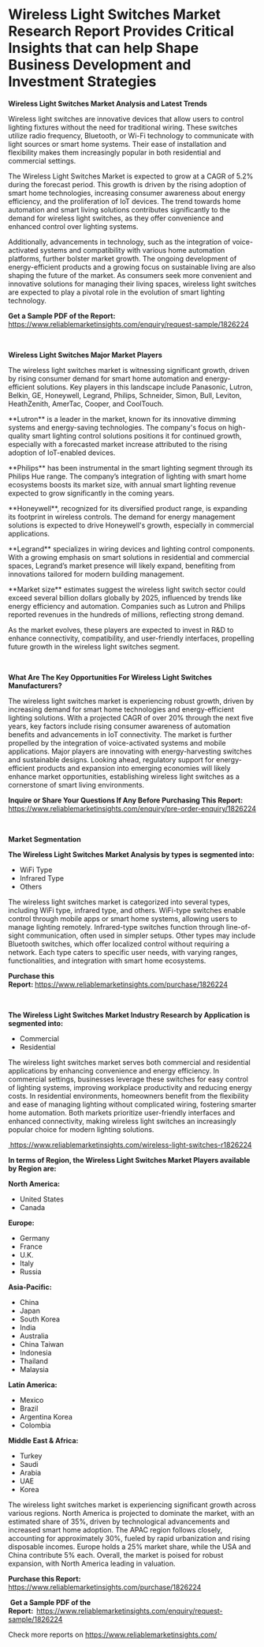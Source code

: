 <p><h1>Wireless Light Switches Market Research Report Provides Critical Insights that can help Shape Business Development and Investment Strategies</h1></p><p><strong>Wireless Light Switches Market Analysis and Latest Trends</strong></p>
<p><p>Wireless light switches are innovative devices that allow users to control lighting fixtures without the need for traditional wiring. These switches utilize radio frequency, Bluetooth, or Wi-Fi technology to communicate with light sources or smart home systems. Their ease of installation and flexibility makes them increasingly popular in both residential and commercial settings.</p><p>The Wireless Light Switches Market is expected to grow at a CAGR of 5.2% during the forecast period. This growth is driven by the rising adoption of smart home technologies, increasing consumer awareness about energy efficiency, and the proliferation of IoT devices. The trend towards home automation and smart living solutions contributes significantly to the demand for wireless light switches, as they offer convenience and enhanced control over lighting systems.</p><p>Additionally, advancements in technology, such as the integration of voice-activated systems and compatibility with various home automation platforms, further bolster market growth. The ongoing development of energy-efficient products and a growing focus on sustainable living are also shaping the future of the market. As consumers seek more convenient and innovative solutions for managing their living spaces, wireless light switches are expected to play a pivotal role in the evolution of smart lighting technology.</p></p>
<p><strong>Get a Sample PDF of the Report:&nbsp;</strong> <a href="https://www.reliablemarketinsights.com/enquiry/request-sample/1826224?utm_campaign=2137&utm_medium=2&utm_source=Github&utm_content=ia&utm_term=18022025&utm_id=wireless-light-switches">https://www.reliablemarketinsights.com/enquiry/request-sample/1826224</a></p>
<p>&nbsp;</p>
<p><strong>Wireless Light Switches Major Market Players</strong></p>
<p><p>The wireless light switches market is witnessing significant growth, driven by rising consumer demand for smart home automation and energy-efficient solutions. Key players in this landscape include Panasonic, Lutron, Belkin, GE, Honeywell, Legrand, Philips, Schneider, Simon, Bull, Leviton, HeathZenith, AmerTac, Cooper, and CoolTouch.</p><p>**Lutron** is a leader in the market, known for its innovative dimming systems and energy-saving technologies. The company's focus on high-quality smart lighting control solutions positions it for continued growth, especially with a forecasted market increase attributed to the rising adoption of IoT-enabled devices.</p><p>**Philips** has been instrumental in the smart lighting segment through its Philips Hue range. The company’s integration of lighting with smart home ecosystems boosts its market size, with annual smart lighting revenue expected to grow significantly in the coming years.</p><p>**Honeywell**, recognized for its diversified product range, is expanding its footprint in wireless controls. The demand for energy management solutions is expected to drive Honeywell's growth, especially in commercial applications.</p><p>**Legrand** specializes in wiring devices and lighting control components. With a growing emphasis on smart solutions in residential and commercial spaces, Legrand’s market presence will likely expand, benefiting from innovations tailored for modern building management.</p><p>**Market size** estimates suggest the wireless light switch sector could exceed several billion dollars globally by 2025, influenced by trends like energy efficiency and automation. Companies such as Lutron and Philips reported revenues in the hundreds of millions, reflecting strong demand.</p><p>As the market evolves, these players are expected to invest in R&D to enhance connectivity, compatibility, and user-friendly interfaces, propelling future growth in the wireless light switches segment.</p></p>
<p>&nbsp;</p>
<p><strong>What Are The Key Opportunities For Wireless Light Switches Manufacturers?</strong></p>
<p><p>The wireless light switches market is experiencing robust growth, driven by increasing demand for smart home technologies and energy-efficient lighting solutions. With a projected CAGR of over 20% through the next five years, key factors include rising consumer awareness of automation benefits and advancements in IoT connectivity. The market is further propelled by the integration of voice-activated systems and mobile applications. Major players are innovating with energy-harvesting switches and sustainable designs. Looking ahead, regulatory support for energy-efficient products and expansion into emerging economies will likely enhance market opportunities, establishing wireless light switches as a cornerstone of smart living environments.</p></p>
<p><strong>Inquire or Share Your Questions If Any Before Purchasing This Report:</strong> <a href="https://www.reliablemarketinsights.com/enquiry/pre-order-enquiry/1826224?utm_campaign=2137&utm_medium=2&utm_source=Github&utm_content=ia&utm_term=18022025&utm_id=wireless-light-switches">https://www.reliablemarketinsights.com/enquiry/pre-order-enquiry/1826224</a></p>
<p>&nbsp;</p>
<p><strong>Market Segmentation</strong></p>
<p><strong>The Wireless Light Switches Market Analysis by types is segmented into:</strong></p>
<p><ul><li>WiFi Type</li><li>Infrared Type</li><li>Others</li></ul></p>
<p><p>The wireless light switches market is categorized into several types, including WiFi type, infrared type, and others. WiFi-type switches enable control through mobile apps or smart home systems, allowing users to manage lighting remotely. Infrared-type switches function through line-of-sight communication, often used in simpler setups. Other types may include Bluetooth switches, which offer localized control without requiring a network. Each type caters to specific user needs, with varying ranges, functionalities, and integration with smart home ecosystems.</p></p>
<p><strong>Purchase this Report:&nbsp;</strong><a href="https://www.reliablemarketinsights.com/purchase/1826224?utm_campaign=2137&utm_medium=2&utm_source=Github&utm_content=ia&utm_term=18022025&utm_id=wireless-light-switches">https://www.reliablemarketinsights.com/purchase/1826224</a></p>
<p>&nbsp;</p>
<p><strong>The Wireless Light Switches Market Industry Research by Application is segmented into:</strong></p>
<p><ul><li>Commercial</li><li>Residential</li></ul></p>
<p><p>The wireless light switches market serves both commercial and residential applications by enhancing convenience and energy efficiency. In commercial settings, businesses leverage these switches for easy control of lighting systems, improving workplace productivity and reducing energy costs. In residential environments, homeowners benefit from the flexibility and ease of managing lighting without complicated wiring, fostering smarter home automation. Both markets prioritize user-friendly interfaces and enhanced connectivity, making wireless light switches an increasingly popular choice for modern lighting solutions.</p></p>
<p><a href="https://www.reliablemarketinsights.com/wireless-light-switches-r1826224?utm_campaign=2137&utm_medium=2&utm_source=Github&utm_content=ia&utm_term=18022025&utm_id=wireless-light-switches">&nbsp;https://www.reliablemarketinsights.com/wireless-light-switches-r1826224</a></p>
<p><strong>In terms of Region, the Wireless Light Switches Market Players available by Region are:</strong></p>
<p>
    <p> <strong> North America: </strong>
        <ul>
            <li>United States</li>
            <li>Canada</li>
        </ul>
        </p> 
    <p> <strong> Europe: </strong>
        <ul>
            <li>Germany</li>
            <li>France</li>
            <li>U.K.</li>
            <li>Italy</li>
            <li>Russia</li>
        </ul>
        </p> 
    <p> <strong> Asia-Pacific: </strong>
        <ul>
            <li>China</li>
            <li>Japan</li>
            <li>South Korea</li>
            <li>India</li>
            <li>Australia</li>
            <li>China Taiwan</li>
            <li>Indonesia</li>
            <li>Thailand</li>
            <li>Malaysia</li>
        </ul>
        </p> 
    <p> <strong> Latin America: </strong>
        <ul>
            <li>Mexico</li>
            <li>Brazil</li>
            <li>Argentina Korea</li>
            <li>Colombia</li>
        </ul>
        </p> 
    <p> <strong> Middle East & Africa: </strong>
        <ul>
            <li>Turkey</li>
            <li>Saudi</li>
            <li>Arabia</li>
            <li>UAE</li>
            <li>Korea</li>
        </ul>
    </p>
    </p>
<p><p>The wireless light switches market is experiencing significant growth across various regions. North America is projected to dominate the market, with an estimated share of 35%, driven by technological advancements and increased smart home adoption. The APAC region follows closely, accounting for approximately 30%, fueled by rapid urbanization and rising disposable incomes. Europe holds a 25% market share, while the USA and China contribute 5% each. Overall, the market is poised for robust expansion, with North America leading in valuation.</p></p>
<p><strong>Purchase this Report: </strong><a href="https://www.reliablemarketinsights.com/purchase/1826224?utm_campaign=2137&utm_medium=2&utm_source=Github&utm_content=ia&utm_term=18022025&utm_id=wireless-light-switches">https://www.reliablemarketinsights.com/purchase/1826224</a></p>
<p>&nbsp;<strong>Get a Sample PDF of the Report:&nbsp;&nbsp;</strong><a href="https://www.reliablemarketinsights.com/enquiry/request-sample/1826224?utm_campaign=2137&utm_medium=2&utm_source=Github&utm_content=ia&utm_term=18022025&utm_id=wireless-light-switches">https://www.reliablemarketinsights.com/enquiry/request-sample/1826224</a></p>
<p><strong></strong></p>
<p>Check more reports on <a href="https://www.reliablemarketinsights.com/?utm_campaign=2137&utm_medium=2&utm_source=Github&utm_content=ia&utm_term=18022025&utm_id=wireless-light-switches">https://www.reliablemarketinsights.com/</a></p>